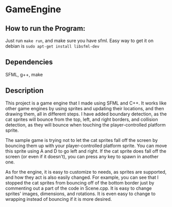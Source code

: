 # GameEngine

## How to run the Program:
Just run `make run`, and make sure you have sfml. Easy way to get it on debian is `sudo apt-get install libsfml-dev`

## Dependencies
SFML, g++, make

## Description
This project is a game engine that I made using SFML and C++. It works like other game engines by using sprites and updating their locations, and then drawing them, all in different steps. I have added boundary detection, as the cat sprites will bounce from the top, left, and right borders, and collision detection, as they will bounce when touching the player-controlled platform sprite.

The sample game is trying not to let the cat sprites fall off the screen by bouncing them up with your player-controlled platform sprite. You can move this sprite using A and D to go left and right. If the cat sprite does fall off the screen (or even if it doesn't), you can press any key to spawn in another one. 

As for the engine, it is easy to customize to needs, as sprites are supported, and how they act is also easily changed. For example, you can see that I stopped the cat sprites from bouncing off of the bottom border just by commenting out a part of the code in Scene.cpp. It is easy to change sprites' images, dimensions, and rotations.  It is even easy to change to wrapping instead of bouncing if it is more desired.